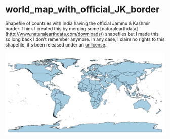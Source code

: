 # world_map_with_official_JK_border
Shapefile of countries with India having the official Jammu & Kashmir border. Think I created this by merging some [naturalearthdata] (http://www.naturalearthdata.com/downloads/) shapefiles but I made this so long back I don't remember anymore. In any case, I claim no rights to this shapefile, it's been released under an [unlicense](http://unlicense.org/).

![alt tag](image_world_map_JK.png)
